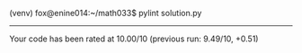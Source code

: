 (venv) fox@enine014:~/math033$ pylint solution.py 

-------------------------------------------------------------------
Your code has been rated at 10.00/10 (previous run: 9.49/10, +0.51)